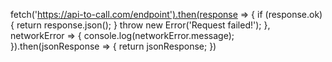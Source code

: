 fetch('https://api-to-call.com/endpoint').then(response => {
  if (response.ok) {
    return response.json();
  } 
  throw new Error('Request failed!');
}, networkError => {
  console.log(networkError.message);
}).then(jsonResponse => {
  return jsonResponse;
})